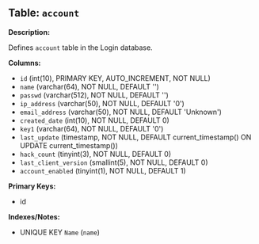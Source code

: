 ## Table: `account`

**Description:**

Defines `account` table in the Login database.

**Columns:**
- `id` (int(10), PRIMARY KEY, AUTO_INCREMENT, NOT NULL)
- `name` (varchar(64), NOT NULL, DEFAULT '')
- `passwd` (varchar(512), NOT NULL, DEFAULT '')
- `ip_address` (varchar(50), NOT NULL, DEFAULT '0')
- `email_address` (varchar(50), NOT NULL, DEFAULT 'Unknown')
- `created_date` (int(10), NOT NULL, DEFAULT 0)
- `key1` (varchar(64), NOT NULL, DEFAULT '0')
- `last_update` (timestamp, NOT NULL, DEFAULT current_timestamp() ON UPDATE current_timestamp())
- `hack_count` (tinyint(3), NOT NULL, DEFAULT 0)
- `last_client_version` (smallint(5), NOT NULL, DEFAULT 0)
- `account_enabled` (tinyint(1), NOT NULL, DEFAULT 1)

**Primary Keys:**
- id

**Indexes/Notes:**
- UNIQUE KEY `Name` (`name`)